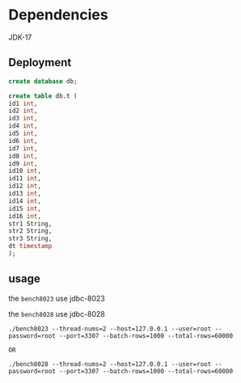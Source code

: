 # Dependencies

JDK-17

## Deployment

```sql
create database db;

create table db.t (
id1 int,
id2 int,
id3 int,
id4 int,
id5 int,
id6 int,
id7 int,
id8 int,
id9 int,
id10 int,
id11 int,
id12 int,
id13 int,
id14 int,
id15 int,
id16 int,
str1 String,
str2 String,
str3 String,
dt timestamp
);

```

## usage

the `bench8023` use jdbc-8023

the `bench8028` use jdbc-8028

```
./bench8023 --thread-nums=2 --host=127.0.0.1 --user=root --password=root --port=3307 --batch-rows=1000 --total-rows=60000

OR

./bench8028 --thread-nums=2 --host=127.0.0.1 --user=root --password=root --port=3307 --batch-rows=1000 --total-rows=60000


```
